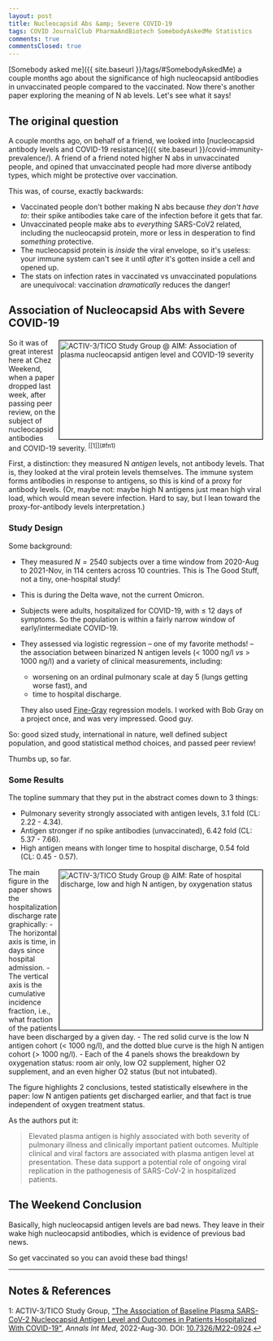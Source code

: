 ```yaml
---
layout: post
title: Nucleocapsid Abs &amp; Severe COVID-19
tags: COVID JournalClub PharmaAndBiotech SomebodyAskedMe Statistics
comments: true
commentsClosed: true
---
```


[Somebody asked me]({{ site.baseurl }}/tags/#SomebodyAskedMe) a couple months ago about the
significance of high nucleocapsid antibodies in unvaccinated people compared to the
vaccinated.  Now there's another paper exploring the meaning of N ab levels.  Let's see
what it says!  


## The original question  

A couple months ago, on behalf of a friend, we looked into
[nucleocapsid antibody levels and COVID-19 resistance]({{ site.baseurl }}/covid-immunity-prevalence/).
A friend of a friend noted higher N abs in unvaccinated people, and opined that
unvaccinated people had more diverse antibody types, which might be protective over
vaccination.  

This was, of course, exactly backwards:  
- Vaccinated people don't bother making N abs because _they don't have to_: their spike
  antibodies take care of the infection before it gets that far.  
- Unvaccinated people make abs to _everything_ SARS-CoV2 related, including the
  nucleocapsid protein, more or less in desperation to find _something_ protective.  
- The nucleocapsid protein is _inside_ the viral envelope, so it's useless: your immune
  system can't see it until _after_ it's gotten inside a cell and opened up.  
- The stats on infection rates in vaccinated vs unvaccinated populations are unequivocal:
  vaccination _dramatically_ reduces the danger!  
  

## Association of Nucleocapsid Abs with Severe COVID-19  

<img src="{{ site.baseurl }}/images/2022-09-06-n-abs-severe-covid-19-aim-1.jpg" width="400" height="194" alt="ACTIV-3/TICO Study Group @ AIM: Association of plasma nucleocapsid antigen level and COVID-19 severity" title="ACTIV-3/TICO Study Group @ AIM: Association of plasma nucleocapsid antigen level and COVID-19 severity" style="float: right; margin: 3px 3px 3px 3px; border: 1px solid #000000;">
So it was of great interest here at Chez Weekend, when a paper dropped last week, after
passing peer review, on the subject of nucleocapsid antibodies and COVID-19 severity.
<sup id="fn1a">[[1]](#fn1)</sup>  

First, a distinction: they measured N _antigen_ levels, not antibody levels.  That is,
they looked at the viral protein levels themselves.  The immune system forms antibodies in
response to antigens, so this is kind of a proxy for antibody levels.  (Or, maybe not:
maybe high N antigens just mean high viral load, which would mean severe infection.  Hard
to say, but I lean toward the proxy-for-antibody levels interpretation.)  

### Study Design  

Some background:  

- They measured $N = 2540$ subjects over a time window from 2020-Aug to 2021-Nov, in 114
  centers across 10 countries.  This is The Good Stuff, not a tiny, one-hospital study!  

- This is during the Delta wave, not the current Omicron.  

- Subjects were adults, hospitalized for COVID-19, with &le; 12 days of symptoms.  So the
  population is within a fairly narrow window of early/intermediate COVID-19.  

- They assessed via logistic regression &ndash; one of my favorite methods! &ndash; the
  association between binarized N antigen levels (&lt; 1000 ng/l _vs_ &gt; 1000 ng/l)
  and a variety of clinical measurements, including:  
  -  worsening on an ordinal pulmonary scale at day 5 (lungs getting worse fast), and 
  - time to hospital discharge.  

  They also used [Fine-Gray](https://en.wikipedia.org/wiki/Relative_survival) regression models.  I
  worked with Bob Gray on a project once, and was very impressed.  Good guy.  
  
So: good sized study, international in nature, well defined subject population, and good
statistical method choices, and passed peer review!  

Thumbs up, so far.  

### Some Results  

The topline summary that they put in the abstract comes down to 3 things:  

- Pulmonary severity strongly associated with antigen levels, 3.1 fold (CL: 2.22 - 4.34).  
- Antigen stronger if no spike antibodies (unvaccinated), 6.42 fold (CL: 5.37 - 7.66).  
- High antigen means with longer time to hospital discharge, 0.54 fold (CL: 0.45 -  0.57).  

<a href="{{ site.baseurl }}/images/2022-09-06-n-abs-severe-covid-19-aim-2.jpg">
  <img src="{{ site.baseurl }}/images/2022-09-06-n-abs-severe-covid-19-aim-2-thumb.jpg" width="400" height="314" alt="ACTIV-3/TICO Study Group @ AIM: Rate of hospital discharge, low and high N antigen, by oxygenation status" title="ACTIV-3/TICO Study Group @ AIM: Rate of hospital discharge, low and high N antigen, by oxygenation status" style="float: right; margin: 3px 3px 3px 3px; border: 1px solid #000000;">
</a>
The main figure in the paper shows the hospitalization discharge rate graphically:  
- The horizontal axis is time, in days since hospital admission.  
- The vertical axis is the cumulative incidence fraction, i.e., what fraction of the
  patients have been discharged by a given day.  
- The red solid curve is the low N antigen cohort (&lt; 1000 ng/l), and the dotted blue
  curve is the high N antigen cohort (&gt; 1000 ng/l).  
- Each of the 4 panels shows the breakdown by oxygenation status: room air only, low O2
  supplement, higher O2 supplement, and an even higher O2 status (but not intubated).  

The figure highlights 2 conclusions, tested statistically elsewhere in the paper: low N
antigen patients get discharged earlier, and that fact is true independent of oxygen
treatment status.  

As the authors put it:  

> Elevated plasma antigen is highly associated with both severity of pulmonary illness and
> clinically important patient outcomes. Multiple clinical and viral factors are
> associated with plasma antigen level at presentation. These data support a potential
> role of ongoing viral replication in the pathogenesis of SARS-CoV-2 in hospitalized
> patients.  


## The Weekend Conclusion  

Basically, high nucleocapsid antigen levels are bad news.  They leave in their wake high
nucleocapsid antibodies, which is evidence of previous bad news.  

So get vaccinated so you can avoid these bad things!  

---

## Notes &amp; References  

<!--
<sup id="fn1a">[[1]](#fn1)</sup>

<a id="fn1">1</a>: ***, ["***"](***), *** [↩](#fn1a)  

<a href="{{ site.baseurl }}/images/***">
  <img src="{{ site.baseurl }}/images/***" width="400" height="***" alt="***" title="***" style="float: right; margin: 3px 3px 3px 3px; border: 1px solid #000000;">
</a>

<iframe width="400" height="224" src="***" allow="accelerometer; encrypted-media; gyroscope; picture-in-picture" allowfullscreen style="float: right; margin: 3px 3px 3px 3px; border: 1px solid #000000;"></iframe>
-->

<a id="fn1">1</a>: ACTIV-3/TICO Study Group, ["The Association of Baseline Plasma SARS-CoV-2 Nucleocapsid Antigen Level and Outcomes in Patients Hospitalized With COVID-19"](https://www.acpjournals.org/doi/10.7326/M22-0924), _Annals Int Med_, 2022-Aug-30.  DOI: [10.7326/M22-0924](https://doi.org/10.7326/M22-0924).[↩](#fn1a)  
